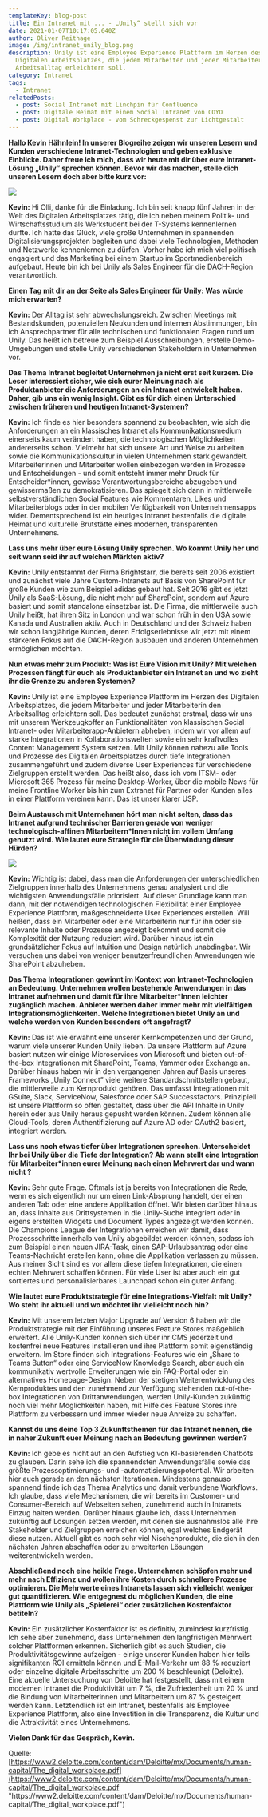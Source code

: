 ```yaml
---
templateKey: blog-post
title: Ein Intranet mit ... - „Unily“ stellt sich vor
date: 2021-01-07T10:17:05.640Z
author: Oliver Reithage
image: /img/intranet_unily_blog.png
description: Unily ist eine Employee Experience Plattform im Herzen des
  Digitalen Arbeitsplatzes, die jedem Mitarbeiter und jeder Mitarbeiterin den
  Arbeitsalltag erleichtern soll.
category: Intranet
tags:
  - Intranet
relatedPosts:
  - post: Social Intranet mit Linchpin für Confluence
  - post: Digitale Heimat mit einem Social Intranet von COYO
  - post: Digital Workplace - vom Schreckgespenst zur Lichtgestalt
---
```

**Hallo Kevin Hähnlein! In unserer Blogreihe zeigen wir unseren Lesern und Kunden verschiedene Intranet-Technologien und geben exklusive Einblicke. Daher freue ich mich, dass wir heute mit dir über eure Intranet-Lösung „Unily” sprechen können. Bevor wir das machen, stelle dich unseren Lesern doch aber bitte kurz vor:**

![](/img/unily-kevin.jpeg)

**Kevin:** Hi Olli, danke für die Einladung. Ich bin seit knapp fünf Jahren in der Welt des Digitalen Arbeitsplatzes tätig, die ich neben meinem Politik- und Wirtschaftsstudium als Werkstudent bei der T-Systems kennenlernen durfte. Ich hatte das Glück, viele große Unternehmen in spannenden Digitalisierungsprojekten begleiten und dabei viele Technologien, Methoden und Netzwerke kennenlernen zu dürfen. Vorher habe ich mich viel politisch engagiert und das Marketing bei einem Startup im Sportmedienbereich aufgebaut. Heute bin ich bei Unily als Sales Engineer für die DACH-Region verantwortlich.

**Einen Tag mit dir an der Seite als Sales Engineer für Unily: Was würde mich erwarten?**

**Kevin:** Der Alltag ist sehr abwechslungsreich. Zwischen Meetings mit Bestandskunden, potenziellen Neukunden und internen Abstimmungen, bin ich Ansprechpartner für alle technischen und funktionalen Fragen rund um Unily. Das heißt ich betreue zum Beispiel Ausschreibungen, erstelle Demo-Umgebungen und stelle Unily verschiedenen Stakeholdern in Unternehmen vor.

**Das Thema Intranet begleitet Unternehmen ja nicht erst seit kurzem. Die Leser interessiert sicher, wie sich eurer Meinung nach als Produktanbieter die Anforderungen an ein Intranet entwickelt haben. Daher, gib uns ein wenig Insight. Gibt es für dich einen Unterschied zwischen früheren und heutigen Intranet-Systemen?**

**Kevin:** Ich finde es hier besonders spannend zu beobachten, wie sich die Anforderungen an ein klassisches Intranet als Kommunikationsmedium einerseits kaum verändert haben, die technologischen Möglichkeiten andererseits schon. Vielmehr hat sich unsere Art und Weise zu arbeiten sowie die Kommunikationskultur in vielen Unternehmen stark gewandelt. Mitarbeiterinnen und Mitarbeiter wollen einbezogen werden in Prozesse und Entscheidungen - und somit entsteht immer mehr Druck für Entscheider*innen, gewisse Verantwortungsbereiche abzugeben und gewissermaßen zu demokratisieren. Das spiegelt sich dann in mittlerweile selbstverständlichen Social Features wie Kommentaren, Likes und Mitarbeiterblogs oder in der mobilen Verfügbarkeit von Unternehmensapps wider. Dementsprechend ist ein heutiges Intranet bestenfalls die digitale Heimat und kulturelle Brutstätte eines modernen, transparenten Unternehmens.

**Lass uns mehr über eure Lösung Unily sprechen. Wo kommt Unily her und seit wann seid ihr auf welchen Märkten aktiv?**

**Kevin:** Unily entstammt der Firma Brightstarr, die bereits seit 2006 existiert und zunächst viele Jahre Custom-Intranets auf Basis von SharePoint für große Kunden wie zum Beispiel adidas gebaut hat. Seit 2016 gibt es jetzt Unily als SaaS-Lösung, die nicht mehr auf SharePoint, sondern auf Azure basiert und somit standalone einsetzbar ist. Die Firma, die mittlerweile auch Unily heißt, hat ihren Sitz in London und war schon früh in den USA sowie Kanada und Australien aktiv. Auch in Deutschland und der Schweiz haben wir schon langjährige Kunden, deren Erfolgserlebnisse wir jetzt mit einem stärkeren Fokus auf die DACH-Region ausbauen und anderen Unternehmen ermöglichen möchten.

**Nun etwas mehr zum Produkt: Was ist Eure Vision mit Unily? Mit welchen Prozessen fängt für euch als Produktanbieter ein Intranet an und wo zieht ihr die Grenze zu anderen Systemen?**

**Kevin:** Unily ist eine Employee Experience Plattform im Herzen des Digitalen Arbeitsplatzes, die jedem Mitarbeiter und jeder Mitarbeiterin den Arbeitsalltag erleichtern soll. Das bedeutet zunächst erstmal, dass wir uns mit unserem Werkzeugkoffer an Funktionalitäten von klassischen Social Intranet- oder Mitarbeiterapp-Anbietern abheben, indem wir vor allem auf starke Integrationen in Kollaborationswelten sowie ein sehr kraftvolles Content Management System setzen. Mit Unily können nahezu alle Tools und Prozesse des Digitalen Arbeitsplatzes durch tiefe Integrationen zusammengeführt und zudem diverse User Experiences für verschiedene Zielgruppen erstellt werden. Das heißt also, dass ich vom ITSM- oder Microsoft 365 Prozess für meine Desktop-Worker, über die mobile News für meine Frontline Worker bis hin zum Extranet für Partner oder Kunden alles in einer Plattform vereinen kann. Das ist unser klarer USP.

**Beim Austausch mit Unternehmen hört man nicht selten, dass das Intranet aufgrund technischer Barrieren gerade von weniger technologisch-affinen Mitarbeitern*Innen nicht im vollem Umfang genutzt wird. Wie lautet eure Strategie für die Überwindung dieser Hürden?**

![](/img/unily_03.png)

**Kevin:** Wichtig ist dabei, dass man die Anforderungen der unterschiedlichen Zielgruppen innerhalb des Unternehmens genau analysiert und die wichtigsten Anwendungsfälle priorisiert. Auf dieser Grundlage kann man dann, mit der notwendigen technologischen Flexibilität einer Employee Experience Plattform, maßgeschneiderte User Experiences erstellen. Will heißen, dass ein Mitarbeiter oder eine Mitarbeiterin nur für ihn oder sie relevante Inhalte oder Prozesse angezeigt bekommt und somit die Komplexität der Nutzung reduziert wird. Darüber hinaus ist ein grundsätzlicher Fokus auf Intuition und Design natürlich unabdingbar. Wir versuchen uns dabei von weniger benutzerfreundlichen Anwendungen wie SharePoint abzuheben.

**Das Thema Integrationen gewinnt im Kontext von Intranet-Technologien an Bedeutung. Unternehmen wollen bestehende Anwendungen in das Intranet aufnehmen und damit für ihre Mitarbeiter*Innen leichter zugänglich machen. Anbieter werben daher immer mehr mit vielfältigen Integrationsmöglichkeiten. Welche Integrationen bietet Unily an und welche** **werden von Kunden besonders oft angefragt?**

**Kevin:** Das ist wie erwähnt eine unserer Kernkompetenzen und der Grund, warum viele unserer Kunden Unily lieben. Da unsere Plattform auf Azure basiert nutzen wir einige Microservices von Microsoft und bieten out-of-the-box Integrationen mit SharePoint, Teams, Yammer oder Exchange an. Darüber hinaus haben wir in den vergangenen Jahren auf Basis unseres Frameworks „Unily Connect” viele weitere Standardschnittstellen gebaut, die mittlerweile zum Kernprodukt gehören. Das umfasst Integrationen mit GSuite, Slack, ServiceNow, Salesforce oder SAP Successfactors. Prinzipiell ist unsere Plattform so offen gestaltet, dass über die API Inhalte in Unily herein oder aus Unily heraus gepusht werden können. Zudem können alle Cloud-Tools, deren Authentifizierung auf Azure AD oder OAuth2 basiert, integriert werden.

**Lass uns noch etwas tiefer über Integrationen sprechen. Unterscheidet Ihr bei Unily über die Tiefe der Integration? Ab wann stellt eine Integration für Mitarbeiter*innen eurer Meinung nach einen Mehrwert dar und wann nicht ?**

**Kevin:** Sehr gute Frage. Oftmals ist ja bereits von Integrationen die Rede, wenn es sich eigentlich nur um einen Link-Absprung handelt, der einen anderen Tab oder eine andere Applikation öffnet. Wir bieten darüber hinaus an, dass Inhalte aus Drittsystemen in die Unily-Suche integriert oder in eigens erstellten Widgets und Document Types angezeigt werden können. Die Champions League der Integrationen erreichen wir damit, dass Prozessschritte innerhalb von Unily abgebildet werden können, sodass ich zum Beispiel einen neuen JIRA-Task, einen SAP-Urlaubsantrag oder eine Teams-Nachricht erstellen kann, ohne die Applikation verlassen zu müssen. Aus meiner Sicht sind es vor allem diese tiefen Integrationen, die einen echten Mehrwert schaffen können. Für viele User ist aber auch ein gut sortiertes und personalisierbares Launchpad schon ein guter Anfang.

**Wie lautet eure Produktstrategie für eine Integrations-Vielfalt mit Unily? Wo steht ihr aktuell und wo möchtet ihr vielleicht noch hin?**

**Kevin:** Mit unserem letzten Major Upgrade auf Version 6 haben wir die Produktstrategie mit der Einführung unseres Feature Stores maßgeblich erweitert. Alle Unily-Kunden können sich über ihr CMS jederzeit und kostenfrei neue Features installieren und ihre Plattform somit eigenständig erweitern. Im Store finden sich Integrations-Features wie ein „Share to Teams Button“ oder eine ServiceNow Knowledge Search, aber auch ein kommunikativ wertvolle Erweiterungen wie ein FAQ-Portal oder ein alternatives Homepage-Design. Neben der stetigen Weiterentwicklung des Kernproduktes und den zunehmend zur Verfügung stehenden out-of-the-box Integrationen von Drittanwendungen, werden Unily-Kunden zukünftig noch viel mehr Möglichkeiten haben, mit Hilfe des Feature Stores ihre Plattform zu verbessern und immer wieder neue Anreize zu schaffen.

**Kannst du uns deine Top 3 Zukunftsthemen für das Intranet nennen, die in naher Zukunft euer Meinung nach an Bedeutung gewinnen werden?**

**Kevin:** Ich gebe es nicht auf an den Aufstieg von KI-basierenden Chatbots zu glauben. Darin sehe ich die spannendsten Anwendungsfälle sowie das größte Prozessoptimierungs- und -automatisierungspotential. Wir arbeiten hier auch gerade an den nächsten Iterationen. Mindestens genauso spannend finde ich das Thema Analytics und damit verbundene Workflows. Ich glaube, dass viele Mechanismen, die wir bereits im Customer- und Consumer-Bereich auf Webseiten sehen, zunehmend auch in Intranets Einzug halten werden. Darüber hinaus glaube ich, dass Unternehmen zukünftig auf Lösungen setzen werden, mit denen sie ausnahmslos alle ihre Stakeholder und Zielgruppen erreichen können, egal welches Endgerät diese nutzen. Aktuell gibt es noch sehr viel Nischenprodukte, die sich in den nächsten Jahren abschaffen oder zu erweiterten Lösungen weiterentwickeln werden.

**Abschließend noch eine heikle Frage. Unternehmen schöpfen mehr und mehr nach Effizienz und wollen ihre Kosten durch schnellere Prozesse optimieren. Die Mehrwerte eines Intranets lassen sich vielleicht weniger gut quantifizieren. Wie entgegnest du möglichen Kunden, die eine Plattform wie Unily als „Spielerei“ oder zusätzlichen Kostenfaktor betiteln?**

**Kevin:** Ein zusätzlicher Kostenfaktor ist es definitiv, zumindest kurzfristig. Ich sehe aber zunehmend, dass Unternehmen den langfristigen Mehrwert solcher Plattformen erkennen. Sicherlich gibt es auch Studien, die Produktivitätsgewinne aufzeigen - einige unserer Kunden haben hier teils signifikanten ROI ermitteln können und E-Mail-Verkehr um 88 % reduziert oder einzelne digitale Arbeitsschritte um 200 % beschleunigt (Deloitte). Eine aktuelle Untersuchung von Deloitte hat festgestellt, dass mit einem modernen Intranet die Produktivität um 7 %, die Zufriedenheit um 20 % und die Bindung von Mitarbeiterinnen und Mitarbeitern um 87 % gesteigert werden kann. Letztendlich ist ein Intranet, bestenfalls als Employee Experience Plattform, also eine Investition in die Transparenz, die Kultur und die Attraktivität eines Unternehmens.

**Vielen Dank für das Gespräch, Kevin.**



Quelle: [https://www2.deloitte.com/content/dam/Deloitte/mx/Documents/human-capital/The_digital_workplace.pdf](https://www2.deloitte.com/content/dam/Deloitte/mx/Documents/human-capital/The_digital_workplace.pdf "https\://www2.deloitte.com/content/dam/Deloitte/mx/Documents/human-capital/The_digital_workplace.pdf")
